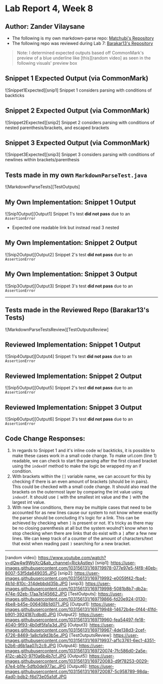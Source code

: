 # Lab Report 4, Week 8
## Author: Zander Vilaysane
- The following is my own markdown-parse repo: [Matchubi's Repository][Matchubi]
- The following repo was reviewed during Lab 7: [Barakar13's Repository][Barakar]

> Note: I determined expected outputs based off CommonMark's preview of a blue underline like [this][random video] as seen in the following visuals' preview box 

## Snippet 1 Expected Output (via CommonMark)
![Snippet1Expected][snip1]
Snippet 1 considers parsing with conditions of backticks

## Snippet 2 Expected Output (via CommonMark)
![Snippet2Expected][snip2]
Snippet 2 considers parsing with conditions of nested parenthesis/brackets, and escaped brackets

## Snippet 3 Expected Output (via CommonMark)
![Snippet3Expected][snip3]
Snippet 3 considers parsing with conditions of newlines within brackets/parenthesis

## Tests made in my own `MarkdownParseTest.java`
![MarkdownParseTests][TestOutputs]

## My Own Implementation: Snippet 1 Output
![Snip1Output][Output1]
Snippet 1's test **did not pass** due to an `AssertionError`
- Expected one readable link but instead read 3 nested

## My Own Implementation: Snippet 2 Output
![Snip2Output][Output2]
Snippet 2's test **did not pass** due to an `AssertionError`

## My Own Implementation: Snippet 3 Output
![Snip3Output][Output3]
Snippet 3's test **did not pass** due to an `AssertionError`

---

## Tests made in the Reviewed Repo (Barakar13's Tests)
![MarkdownParseTestsReview][TestOutputsReview]

## Reviewed Implementation: Snippet 1 Output
![Snip4Output][Output4]
Snippet 1's test **did not pass** due to an `AssertionError`

## Reviewed Implementation: Snippet 2 Output
![Snip5Output][Output5]
Snippet 2's test **did not pass** due to an `AssertionError`

## Reviewed Implementation: Snippet 3 Output
![Snip6Output][Output6]
Snippet 3's test **did not pass** due to an `AssertionError`

## Code Change Responses:
1. In regards to Snippet 1 and it's inline code w/ backticks, it is possible to make these cases work in a small code change. To make url.com (line 1) readable, we can check to start the parsing after the first closed bracket using the `indexOf` method to make the logic be wrapped my an if condition. 
2. With brackets within the `[]` variable name, we can account for this by checking if there is an even amount of brackets (should be in pairs). This could be checked with a small code change. It should also read the brackets on the outermost layer by comparing the int value using `indexOf`. It should use `[` with the smallest int value and the `]` with the largest int value. 
3. With new line conditions, there may be multiple cases that need to be accounted for as new lines cause our system to not know whene exactly the parser should be concluding it's logic for a link. This can be achieved by checking when `]` is present or not. It's tricky as there may be no closing parenthesis at all but the system woulnd't know when to stop checking when there are links that do exist with a `]` after a few new lines. We can keep track of a counter of the amount of characters/text that exist when reading past `)` searching for a new bracket. 

---
[Matchubi]: https://github.com/matchubi/markdown-parser-ZV
[Barakar]: https://github.com/Barakar13/markdown-parser
[random video]: https://www.youtube.com/watch?v=dQw4w9WgXcQ&ab_channel=RickAstley) 
[snip1]: https://user-images.githubusercontent.com/103156131/169719978-077e97e5-f4f8-40eb-8007-53f5da649035.JPG
[snip2]: https://user-images.githubusercontent.com/103156131/169719992-e0059f42-fba4-4b1d-810c-314debbdd35b.JPG
[snip3]: https://user-images.githubusercontent.com/103156131/169719998-5081b8b7-db2a-474e-92eb-17aa7e145662.JPG
[TestOutputs]: https://user-images.githubusercontent.com/103156131/169719866-fd20e924-0130-4be8-b45e-006408b1d071.JPG
[Output1]: https://user-images.githubusercontent.com/103156131/169719948-14672b4e-0f44-41fd-b901-3924187cdbd0.JPG
[Output2]: https://user-images.githubusercontent.com/103156131/169719960-fea54497-fe18-4040-9f93-4b0df5fa1a3d.JPG
[Output3]: https://user-images.githubusercontent.com/103156131/169719967-4de138d3-2cef-4726-8469-1a8cfa9d3b5e.JPG
[TestOutputsReview]: https://user-images.githubusercontent.com/103156131/169719937-af1c3761-6ec1-4351-b2b6-d6b1aa07c2c9.JPG
[Output4]: https://user-images.githubusercontent.com/103156131/169720074-7fc586d0-2a5e-412c-ab20-97f0a6b4b7cf.JPG
[Output5]: https://user-images.githubusercontent.com/103156131/169720083-d9f78253-0029-47e4-b1fe-5dfb0de977ac.JPG
[Output6]: https://user-images.githubusercontent.com/103156131/169720087-5c958789-98da-4ad0-bdb2-f6d73e05a1df.JPG
